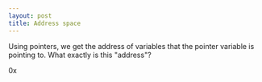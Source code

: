 ```yaml
---
layout: post
title: Address space
---
```

Using pointers, we get the address of variables that the pointer variable is pointing to. What exactly is this "address"?

0x
<!--stackedit_data:
eyJoaXN0b3J5IjpbLTEwNzA0OTgzNjRdfQ==
-->